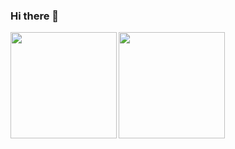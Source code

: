 ### Hi there 👋

<a href="https://github.com/terupro">
  <img align="left" height="170px" src="[https://github-readme-stats.vercel.app/api?username=terupro&count_private=true&show_icons=true&theme=dracula](https://github-readme-stats.vercel.app/api?username=hoge&count_private=true&show_icons=true&theme=dracula)" />
</a>
<a href="https://github.com/terupro">
  <img align="left" height="170px" src="https://github-readme-stats.vercel.app/api/top-langs/?username=terupro&layout=compact&theme=dracula" />
</a>


<!---
terupro/terupro is a ✨ special ✨ repository because its `README.md` (this file) appears on your GitHub profile.
You can click the Preview link to take a look at your changes.

- 👋 Hi, I’m @terupro
- 👀 I’m interested in ...
- 🌱 I’m currently learning ...
- 💞️ I’m looking to collaborate on ...
- 📫 How to reach me ...

--->
